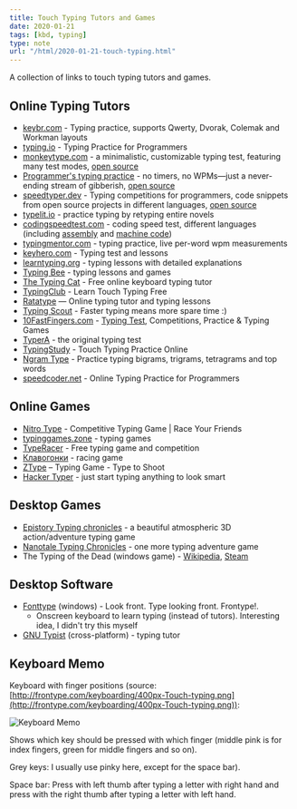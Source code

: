 ```yaml
---
title: Touch Typing Tutors and Games
date: 2020-01-21
tags: [kbd, typing]
type: note
url: "/html/2020-01-21-touch-typing.html"
---
```


A collection of links to touch typing tutors and games.

<!-- more -->


## Online Typing Tutors

*   [keybr.com](https://keybr.com/) - Typing practice, supports Qwerty, Dvorak, Colemak and Workman layouts
*   [typing.io](https://typing.io/) - Typing Practice for Programmers
*   [monkeytype.com](https://monkeytype.com/) - a minimalistic, customizable typing test, featuring many test modes, [open source](https://github.com/Miodec/monkey-type)
*   [Programmer's typing practice](https://climech.github.io/typing-practice/) - no timers, no WPMs—just a never-ending stream of gibberish, [open source](https://github.com/climech/typing-practice)
*   [speedtyper.dev](https://www.speedtyper.dev/) - Typing competitions for programmers, code snippets from open source projects in different languages, [open source](https://github.com/codicocodes/speedtyper.dev/tree/main)
*   [typelit.io](https://www.typelit.io/) - practice typing by retyping entire novels
*   [codingspeedtest.com](https://codingspeedtest.com/) - coding speed test, different languages (including [assembly](https://codingspeedtest.com/?language=asm6502) and [machine code](https://codingspeedtest.com/?language=machine))
*   [typingmentor.com](https://typingmentor.com/typing-practice/) - typing practice, live per-word wpm measurements
*   [keyhero.com](https://keyhero.com/) - Typing test and lessons
*   [learntyping.org](https://www.learntyping.org/) - typing lessons with detailed explanations
*   [Typing Bee](https://www.typingbee.com/) - typing lessons and games
*   [The Typing Cat](https://thetypingcat.com/ ) - Free online keyboard typing tutor
*   [TypingClub](https://www.typingclub.com/) - Learn Touch Typing Free
*   [Ratatype](https://www.ratatype.com/) — Online typing tutor and typing lessons
*   [Typing Scout](https://typingscout.com/en/ ) - Faster typing means more spare time :)
*   [10FastFingers.com](https://10fastfingers.com/) - [Typing Test](https://10fastfingers.com/typing-test/english), Competitions, Practice & Typing Games
*   [TyperA](http://typera.net/) - the original typing test
*   [TypingStudy](https://www.typingstudy.com/) - Touch Typing Practice Online
*   [Ngram Type](https://ranelpadon.github.io/ngram-type/) - Practice typing bigrams, trigrams, tetragrams and top words
*   [speedcoder.net](https://www.speedcoder.net/) - Online Typing Practice for Programmers

## Online Games

*   [Nitro Type](https://www.nitrotype.com/) - Competitive Typing Game | Race Your Friends
*   [typinggames.zone](https://www.typinggames.zone/) - typing games
*   [TypeRacer](https://play.typeracer.com/) - Free typing game and competition
*   [Клавогонки](http://klavogonki.ru/) - racing game
*   [ZType](https://zty.pe/) – Typing Game - Type to Shoot
*   [Hacker Typer](http://hackertyper.com/) - just start typing anything to look smart

##  Desktop Games
*   [Epistory Typing chronicles](http://www.epistorygame.com/) - a beautiful atmospheric 3D action/adventure typing game
*   [Nanotale Typing Chronicles](https://nanotalegame.com/) - one more typing adventure game
*   The Typing of the Dead (windows game) - [Wikipedia](https://en.wikipedia.org/wiki/The_Typing_of_the_Dead?oldformat=true), [Steam](https://store.steampowered.com/app/246580/The_Typing_of_The_Dead_Overkill/)

##  Desktop Software

*   [Fonttype](http://frontype.com/about_two.php) (windows) - Look front. Type looking front. Frontype!.
    *   Onscreen keyboard to learn typing (instead of tutors). Interesting idea, I didn't try this myself
*   [GNU Typist](http://www.gnu.org/software/gtypist/) (cross-platform) - typing tutor

## Keyboard Memo

Keyboard with finger positions (source: [http://frontype.com/keyboarding/400px-Touch-typing.png](http://frontype.com/keyboarding/400px-Touch-typing.png)):

![Keyboard Memo](/400px-Touch-typing.png "Keyboard Touch Typing Memo")

Shows which key should be pressed with which finger (middle pink is for index fingers, green for middle fingers and so on).

Grey keys: I usually use pinky here, except for the space bar).

Space bar: Press with left thumb after typing a letter with right hand and press with the right thumb after typing a letter with left hand.
